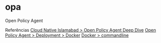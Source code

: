 # opa
Open Policy Agent



Referências
[Cloud Native Islamabad > Open Policy Agent Deep Dive](https://www.youtube.com/watch?v=T7ojX4YnmTA&ab_channel=CloudNativeIslamabad)
[Open Policy Agent > Deployment > Docker](https://www.openpolicyagent.org/docs/latest/deployments/)
[Docker > commandline](https://docs.docker.com/engine/reference/commandline/exec/)